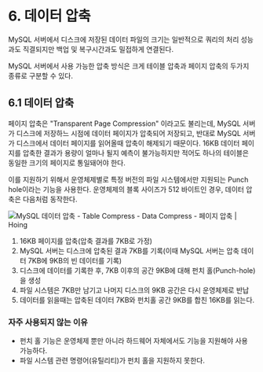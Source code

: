 # 6. 데이터 압축

MySQL 서버에서 디스크에 저장된 데이터 파일의 크기는 일반적으로 쿼리의 처리 성능과도 직결되지만 백업 및 복구시간과도 밀접하게 연결된다.

MySQL 서버에서 사용 가능한 압축 방식은 크게 테이블 압축과 페이지 압축의 두가지 종류로 구분할 수 있다.

## 6.1 데이터 압축

페이지 압축은 "Transparent Page Compression" 이라고도 불리는데, MySQL 서버가 디스크에 저장하느 시점에 데이터 페이지가 압축되어 저장되고, 반대로 MySQL 서버가 디스크에서 데이터 페이지를 읽어올때 압축이 해제되기 때문이다. 16KB 데이터 페이지를 압축한 결과가 용량이 얼마나 될지 예측이 불가능하지만 적어도 하나의 테이블은 동일한 크기의 페이지로 통일돼어야 한다.

이를 지원하기 위해서 운영체제별로 특정 버전의 파일 시스템에서만 지원되는 Punch hole이라는 기능을 사용한다. 운영체제의 블록 사이즈가 512 바이트인 경우, 데이터 압축은 다음처럼 동작한다.

![MySQL 데이터 압축 - Table Compress - Data Compress - 페이지 압축 | Hoing](https://hoing.io/storage/2021/11/page_comp_img_1.png)

1. 16KB 페이지를 압축(압축 결과를 7KB로 가정)
2. MySQL 서버는 디스크에 압축된 결과 7KB를 기록(이때 MySQL 서버는 압축 데이터 7KB에 9KB의 빈 데이터를 기록)
3. 디스크에 데이터를 기록한 후, 7KB 이후의 공간 9KB에 대해 펀치 홀(Punch-hole)을 생성
4. 파일 시스템은 7KB만 남기고 나머지 디스크의 9KB 공간은 다시 운영체제로 반납
5. 데이터를 읽을때는 압축된 데이터 7KB와 펀치홀 공간 9KB를 합친 16KB를 읽는다.

### 자주 사용되지 않는 이유

- 펀치 홀 기능은 운영체제 뿐만 아니라 하드웨어 자체에서도 기능을 지원해야 사용 가능하다.
- 파일 시스템 관련 명령어(유틸리티)가 펀치 홀을 지원하지 못한다.

